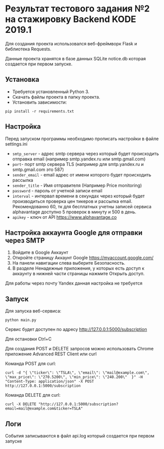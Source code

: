 # Результат тестового задания №2 на стажировку Backend KODE 2019.1
Для создания проекта использовался веб-фреймворк Flask и библиотека Requests.  

Данные проекта хранятся в базе данных SQLite notice.db которая создается при первом запуске.

## Установка
- Требуется установленный Python 3.
- Скачать файлы проекта в папку проекта.
- Установить зависимости:
```
pip install -r requirements.txt
```

## Настройка
Перед запуском программы необходимо прописать настройки в файле settings.ini
- `smtp_server` - адрес smtp сервера через который будет происходить отправка email (например smtp.yandex.ru или smtp.gmail.com)
- `port`- порт smtp сервера TLS (например для smtp.yandex.ru и smtp.gmail.com это 587)
- `sender_email` - email адрес от имени которого будет происходить рассылка
- `sender_title` - Имя отправителя (Например Price monitoring)
- `password` - пароль от учетной записи email
- `interval` - интервал времени в секундах через который будет производиться проверка цен тикеров и рассылка email. Рекомендованно 60, тк для бесплатных учетны записей сервиса alphavantage доступно 5 проверок в минуту и 500 в день.
- `apikey` - ключ от API https://www.alphavantage.co 

## Настройка аккаунта Google для отправки через SMTP
1. Войдите в Google Аккаунт
2. Откройте страницу Аккаунт Google https://myaccount.google.com/
3. На панели навигации слева выберите Безопасность.
4. В разделе Ненадежные приложения, у которых есть доступ к аккаунту в нижней части страницы нажмите Открыть доступ.

Для работы через почту Yandex данная настройка не требуется
## Запуск
Для запуска веб-сервиса:
```
python main.py
```
Сервис будет доступен по адресу http://127.0.0.1:5000/subscription

Для остановки Ctrl+C

Для создания POST и DELETE запросов можно использовать Chrome приложение Advanced REST Client или curl

Команда POST для curl:
```
curl -d "{ \"ticker\": \"TSLA\", \"email\": \"mail@example.com\", \"max_price\": \"270.5200\", \"min_price\": \"240.200\"  }" -H "Content-Type: application/json" -X POST http://127.0.0.1:5000/subscription
```
Команда DELETE для curl:
```
curl -X DELETE "http://127.0.0.1:5000/subscription?email=mail@example.com&ticker=TSLA"
```
## Логи
События записываются в файл api.log который создается при первом запуске
